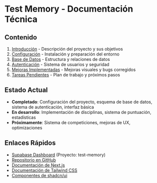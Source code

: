 # Test Memory - Documentación Técnica

## Contenido

1. [Introducción](./00-introduccion.md) - Descripción del proyecto y sus objetivos
2. [Configuración](./01-configuracion.md) - Instalación y preparación del entorno
3. [Base de Datos](./02-base-de-datos.md) - Estructura y relaciones de datos
4. [Autenticación](./03-autenticacion.md) - Sistema de usuarios y seguridad
5. [Mejoras Implementadas](./MEJORAS_IMPLEMENTADAS.md) - Mejoras visuales y bugs corregidos
6. [Tareas Pendientes](./TODO.md) - Plan de trabajo y próximos pasos

## Estado Actual

- **Completado**: Configuración del proyecto, esquema de base de datos, sistema de autenticación, interfaz básica
- **En desarrollo**: Implementación de disciplinas, sistema de puntuación, estadísticas
- **Próximamente**: Sistema de competiciones, mejoras de UX, optimizaciones

## Enlaces Rápidos

- [Supabase Dashboard](https://supabase.com) (Proyecto: test-memory)
- [Repositorio en GitHub](https://github.com/lookymlive/test-memory)
- [Documentación de Next.js](https://nextjs.org/docs)
- [Documentación de Tailwind CSS](https://tailwindcss.com/docs)
- [Componentes de shadcn/ui](https://ui.shadcn.com/docs)
